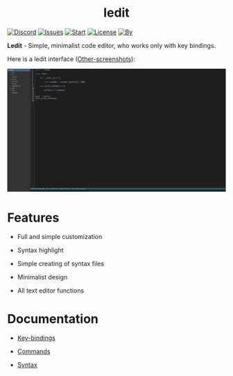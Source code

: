 <h1 align="center">ledit</h1>

[![Discord](https://img.shields.io/discord/682240305235624014?color=blue&label=Discord&logo=discord)](https://discord.gg/naGkzRN)
[![Issues](https://img.shields.io/github/issues/loliconshik3/ledit)](https://github.com/loliconshik3/ledit/issues)
[![Start](https://img.shields.io/github/stars/loliconshik3/ledit)](https://github.com/loliconshik3/ledit/stargazers)
[![License](https://img.shields.io/github/license/loliconshik3/ledit)](https://github.com/loliconshik3/ledit/blob/main/LICENSE)
[![By](https://img.shields.io/badge/by-loliconshik3-informational)](https://github.com/loliconshik3)

**Ledit** - Simple, minimalist code editor, who works only with key bindings.

Here is a ledit interface ([Other-screenshots](./docs/screenshots.md)):

![Screenshot](./resources/ledit_screen_01.png)

# Features 

* Full and simple customization

* Syntax highlight

* Simple creating of syntax files

* Minimalist design

* All text editor functions

# Documentation

* [Key-bindings](./docs/keybindings.md)

* [Commands](./docs/commands.md)

* [Syntax](./docs/syntax.md)